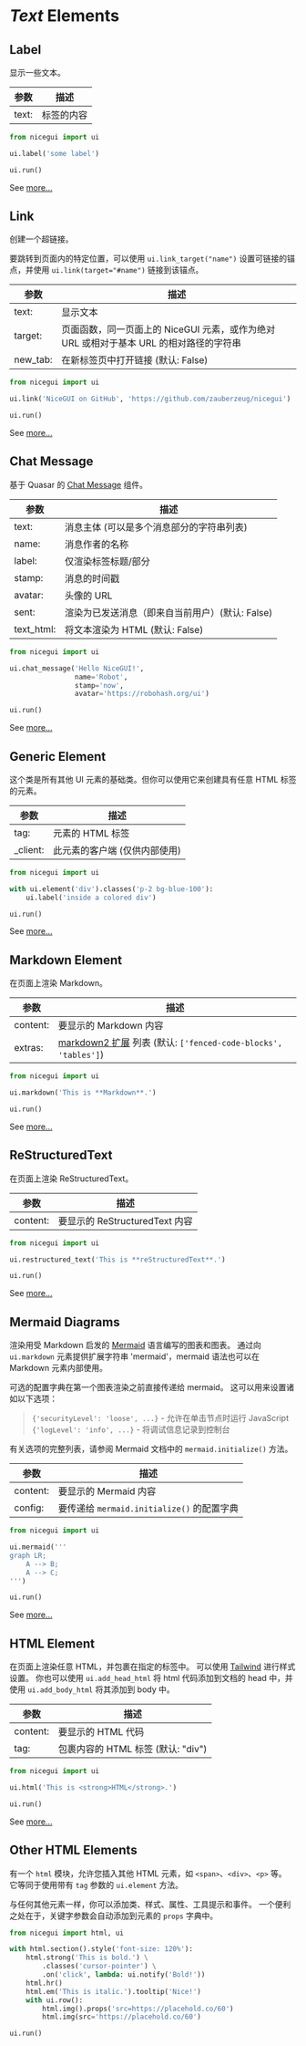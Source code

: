 # *Text* Elements

## Label

显示一些文本。

| 参数  | 描述 |
| --- | --- |
| text: | 标签的内容 |

```python
from nicegui import ui

ui.label('some label')

ui.run()
```

See [more...](label)

## Link

创建一个超链接。

要跳转到页面内的特定位置，可以使用 `ui.link_target("name")` 设置可链接的锚点，并使用 `ui.link(target="#name")` 链接到该锚点。

| 参数  | 描述 |
| --- | --- |
| text: | 显示文本 |
| target: | 页面函数，同一页面上的 NiceGUI 元素，或作为绝对 URL 或相对于基本 URL 的相对路径的字符串 |
| new_tab: | 在新标签页中打开链接 (默认: False) |

```python
from nicegui import ui

ui.link('NiceGUI on GitHub', 'https://github.com/zauberzeug/nicegui')

ui.run()
```

See [more...](link)

## Chat Message

基于 Quasar 的 [Chat Message](https://quasar.dev/vue-components/chat/) 组件。

| 参数  | 描述 |
| --- | --- |
| text: | 消息主体 (可以是多个消息部分的字符串列表) |
| name: | 消息作者的名称 |
| label: | 仅渲染标签标题/部分 |
| stamp: | 消息的时间戳 |
| avatar: | 头像的 URL |
| sent: | 渲染为已发送消息（即来自当前用户）(默认: False) |
| text_html: | 将文本渲染为 HTML (默认: False) |

```python
from nicegui import ui

ui.chat_message('Hello NiceGUI!',
                name='Robot',
                stamp='now',
                avatar='https://robohash.org/ui')

ui.run()
```

See [more...](chat_message)

## Generic Element

这个类是所有其他 UI 元素的基础类。但你可以使用它来创建具有任意 HTML 标签的元素。

| 参数  | 描述 |
| --- | --- |
| tag: | 元素的 HTML 标签 |
| _client: | 此元素的客户端 (仅供内部使用) |

```python
from nicegui import ui

with ui.element('div').classes('p-2 bg-blue-100'):
    ui.label('inside a colored div')

ui.run()
```

See [more...](element)

## Markdown Element

在页面上渲染 Markdown。

| 参数  | 描述 |
| --- | --- |
| content: | 要显示的 Markdown 内容 |
| extras: | [markdown2 扩展](https://github.com/trentm/python-markdown2/wiki/Extras#implemented-extras) 列表 (默认: `['fenced-code-blocks', 'tables']`) |

```python
from nicegui import ui

ui.markdown('This is **Markdown**.')

ui.run()
```

See [more...](markdown)

## ReStructuredText

在页面上渲染 ReStructuredText。

| 参数  | 描述 |
| --- | --- |
| content: | 要显示的 ReStructuredText 内容 |

```python
from nicegui import ui

ui.restructured_text('This is **reStructuredText**.')

ui.run()
```

See [more...](restructured_text)

## Mermaid Diagrams

渲染用受 Markdown 启发的 [Mermaid](https://mermaid.js.org/) 语言编写的图表和图表。
通过向 `ui.markdown` 元素提供扩展字符串 'mermaid'，mermaid 语法也可以在 Markdown 元素内部使用。

可选的配置字典在第一个图表渲染之前直接传递给 mermaid。
这可以用来设置诸如以下选项：

> `{'securityLevel': 'loose', ...}` - 允许在单击节点时运行 JavaScript
> `{'logLevel': 'info', ...}` - 将调试信息记录到控制台

有关选项的完整列表，请参阅 Mermaid 文档中的 `mermaid.initialize()` 方法。

| 参数  | 描述 |
| --- | --- |
| content: | 要显示的 Mermaid 内容 |
| config: | 要传递给 `mermaid.initialize()` 的配置字典 |

```python
from nicegui import ui

ui.mermaid('''
graph LR;
    A --> B;
    A --> C;
''')

ui.run()
```

See [more...](mermaid)

## HTML Element

在页面上渲染任意 HTML，并包裹在指定的标签中。
可以使用 [Tailwind](https://tailwindcss.com/) 进行样式设置。
你也可以使用 `ui.add_head_html` 将 html 代码添加到文档的 head 中，并使用 `ui.add_body_html` 将其添加到 body 中。

| 参数  | 描述 |
| --- | --- |
| content: | 要显示的 HTML 代码 |
| tag: | 包裹内容的 HTML 标签 (默认: "div") |

```python
from nicegui import ui

ui.html('This is <strong>HTML</strong>.')

ui.run()
```

See [more...](html)

## Other HTML Elements

有一个 `html` 模块，允许您插入其他 HTML 元素，如 `<span>`、`<div>`、`<p>` 等。
它等同于使用带有 `tag` 参数的 `ui.element` 方法。

与任何其他元素一样，你可以添加类、样式、属性、工具提示和事件。
一个便利之处在于，关键字参数会自动添加到元素的 `props` 字典中。

```python
from nicegui import html, ui

with html.section().style('font-size: 120%'):
    html.strong('This is bold.') \
        .classes('cursor-pointer') \
        .on('click', lambda: ui.notify('Bold!'))
    html.hr()
    html.em('This is italic.').tooltip('Nice!')
    with ui.row():
        html.img().props('src=https://placehold.co/60')
        html.img(src='https://placehold.co/60')

ui.run()
```
